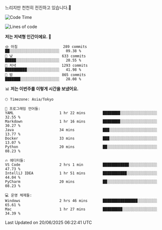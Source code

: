 느리지만 천천히 전진하고 있습니다.🐢

<!--START_SECTION:waka-->
![Code Time](http://img.shields.io/badge/Code%20Time-1%2C602%20hrs%2049%20mins-blue)

![Lines of code](https://img.shields.io/badge/%EC%A0%80%EB%8A%94%20%EC%97%AC%ED%83%9C%EA%B9%8C%EC%A7%80%20-919.4%20thousand%20%EC%A4%84%EC%9D%98%20%EC%BD%94%EB%93%9C%EB%A5%BC%20%EC%9E%91%EC%84%B1%ED%96%88%EC%96%B4%EC%9A%94.-blue)

**저는 저녁형 인간이에요. 🦉** 

```text
🌞 아침                     289 commits         ██░░░░░░░░░░░░░░░░░░░░░░░   09.38 % 
🌆 낮　                     633 commits         █████░░░░░░░░░░░░░░░░░░░░   20.55 % 
🌃 저녁                     1293 commits        ██████████░░░░░░░░░░░░░░░   41.98 % 
🌙 밤　                     865 commits         ███████░░░░░░░░░░░░░░░░░░   28.08 % 
```


📊 **저는 이번주를 이렇게 시간을 보냈어요.** 

```text
🕑︎ Timezone: Asia/Tokyo

💬 프로그래밍 언어들: 
YAML                     1 hr 22 mins        ████████░░░░░░░░░░░░░░░░░   32.55 % 
Markdown                 1 hr 16 mins        ████████░░░░░░░░░░░░░░░░░   30.27 % 
Java                     34 mins             ███░░░░░░░░░░░░░░░░░░░░░░   13.77 % 
Docker                   33 mins             ███░░░░░░░░░░░░░░░░░░░░░░   13.07 % 
Python                   20 mins             ██░░░░░░░░░░░░░░░░░░░░░░░   08.23 % 

🔥 에디터들: 
VS Code                  2 hrs 1 min         ████████████░░░░░░░░░░░░░   47.73 % 
IntelliJ IDEA            1 hr 51 mins        ███████████░░░░░░░░░░░░░░   44.04 % 
PyCharm                  20 mins             ██░░░░░░░░░░░░░░░░░░░░░░░   08.23 % 

💻 운영 체제들: 
Windows                  2 hrs 46 mins       ████████████████░░░░░░░░░   65.61 % 
Mac                      1 hr 27 mins        █████████░░░░░░░░░░░░░░░░   34.39 % 
```


 Last Updated on 20/06/2025 06:22:41 UTC
<!--END_SECTION:waka-->
